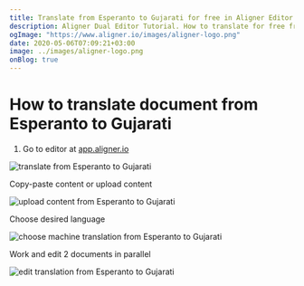 ```yaml
---
title: Translate from Esperanto to Gujarati for free in Aligner Editor
description: Aligner Dual Editor Tutorial. How to translate for free from Esperanto to Gujarati. Aligner is multilingual document management platform. 
ogImage: "https://www.aligner.io/images/aligner-logo.png"
date: 2020-05-06T07:09:21+03:00
image: ../images/aligner-logo.png
onBlog: true
---
```


# How to translate document from Esperanto to Gujarati

1. Go to editor at [app.aligner.io](https://app.aligner.io "Aligner App web page")

![translate from Esperanto to Gujarati](../aligner-blank-editor.png "translate from Esperanto to Gujarati")

Copy-paste content or upload content

![upload content from Esperanto to Gujarati](../aligner-uploaded-document.png "upload content from Esperanto to Gujarati")

Choose desired language

![choose machine translation from Esperanto to Gujarati](../aligner-language-dropdown.png "choose machine translation from Esperanto to Gujarati")

Work and edit 2 documents in parallel

![edit translation from Esperanto to Gujarati](../aligner-double-sitded-editor.png "edit translation from Esperanto to Gujarati")

